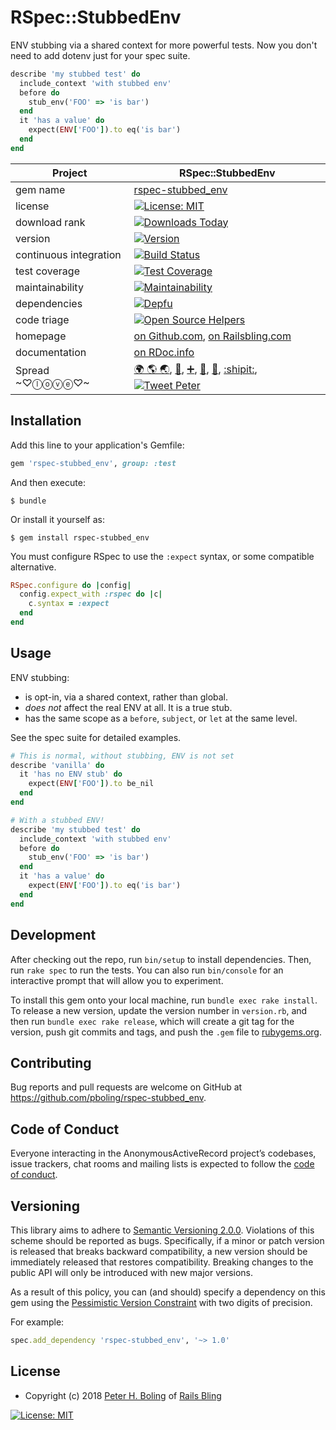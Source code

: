 # RSpec::StubbedEnv

ENV stubbing via a shared context for more powerful tests.  Now you don't need to add dotenv just for your spec suite.

```ruby
describe 'my stubbed test' do
  include_context 'with stubbed env'
  before do
    stub_env('FOO' => 'is bar')
  end
  it 'has a value' do
    expect(ENV['FOO']).to eq('is bar')
  end
end
```

| Project                 |  RSpec::StubbedEnv |
|------------------------ | ----------------------- |
| gem name                |  [rspec-stubbed_env](https://rubygems.org/gems/rspec-stubbed_env) |
| license                 |  [![License: MIT](https://img.shields.io/badge/License-MIT-green.svg)](https://opensource.org/licenses/MIT) |
| download rank           |  [![Downloads Today](https://img.shields.io/gem/rd/rspec-stubbed_env.svg)](https://github.com/pboling/rspec-stubbed_env) |
| version                 |  [![Version](https://img.shields.io/gem/v/rspec-stubbed_env.svg)](https://rubygems.org/gems/rspec-stubbed_env) |
| continuous integration  |  [![Build Status](https://travis-ci.org/pboling/rspec-stubbed_env.svg?branch=master)](https://travis-ci.org/pboling/rspec-stubbed_env) |
| test coverage           |  [![Test Coverage](https://api.codeclimate.com/v1/badges/07a1d53634c61154efae/test_coverage)](https://codeclimate.com/github/pboling/rspec-stubbed_env/test_coverage) |
| maintainability         |  [![Maintainability](https://api.codeclimate.com/v1/badges/07a1d53634c61154efae/maintainability)](https://codeclimate.com/github/pboling/rspec-stubbed_env/maintainability) |
| dependencies            |  [![Depfu](https://badges.depfu.com/badges/a48948dd503f23a440f2c17910563f43/count.svg)](https://depfu.com/github/pboling/rspec-stubbed_env?project_id=5884) |
| code triage             |  [![Open Source Helpers](https://www.codetriage.com/pboling/rspec-stubbed_env/badges/users.svg)](https://www.codetriage.com/pboling/rspec-stubbed_env) |
| homepage                |  [on Github.com][homepage], [on Railsbling.com][blogpage] |
| documentation           |  [on RDoc.info][documentation] |
| Spread ~♡ⓛⓞⓥⓔ♡~      |  [🌍 🌎 🌏](https://about.me/peter.boling), [🍚](https://www.crowdrise.com/helprefugeeswithhopefortomorrowliberia/fundraiser/peterboling), [➕](https://plus.google.com/+PeterBoling/posts), [👼](https://angel.co/peter-boling), [🐛](https://www.topcoder.com/members/pboling/), [:shipit:](http://coderwall.com/pboling), [![Tweet Peter](https://img.shields.io/twitter/follow/galtzo.svg?style=social&label=Follow)](http://twitter.com/galtzo) |


## Installation

Add this line to your application's Gemfile:

```ruby
gem 'rspec-stubbed_env', group: :test
```

And then execute:

    $ bundle

Or install it yourself as:

    $ gem install rspec-stubbed_env


You must configure RSpec to use the `:expect` syntax, or some compatible alternative.

```ruby
RSpec.configure do |config|
  config.expect_with :rspec do |c|
    c.syntax = :expect
  end
end
```

## Usage

ENV stubbing:
 
  - is opt-in, via a shared context, rather than global.
  - *does not* affect the real ENV at all.  It is a true stub.
  - has the same scope as a `before`, `subject`, or `let` at the same level.

See the spec suite for detailed examples.

```ruby
# This is normal, without stubbing, ENV is not set
describe 'vanilla' do
  it 'has no ENV stub' do
    expect(ENV['FOO']).to be_nil
  end
end

# With a stubbed ENV!
describe 'my stubbed test' do
  include_context 'with stubbed env'
  before do
    stub_env('FOO' => 'is bar')
  end
  it 'has a value' do
    expect(ENV['FOO']).to eq('is bar')
  end
end
```

## Development

After checking out the repo, run `bin/setup` to install dependencies. Then, run `rake spec` to run the tests. You can also run `bin/console` for an interactive prompt that will allow you to experiment.

To install this gem onto your local machine, run `bundle exec rake install`. To release a new version, update the version number in `version.rb`, and then run `bundle exec rake release`, which will create a git tag for the version, push git commits and tags, and push the `.gem` file to [rubygems.org](https://rubygems.org).

## Contributing

Bug reports and pull requests are welcome on GitHub at https://github.com/pboling/rspec-stubbed_env.

## Code of Conduct

Everyone interacting in the AnonymousActiveRecord project’s codebases, issue trackers, chat rooms and mailing lists is expected to follow the [code of conduct](https://github.com/pboling/rspec-stubbed_env/blob/master/CODE_OF_CONDUCT.md).

## Versioning

This library aims to adhere to [Semantic Versioning 2.0.0][semver].
Violations of this scheme should be reported as bugs. Specifically,
if a minor or patch version is released that breaks backward
compatibility, a new version should be immediately released that
restores compatibility. Breaking changes to the public API will
only be introduced with new major versions.

As a result of this policy, you can (and should) specify a
dependency on this gem using the [Pessimistic Version Constraint][pvc] with two digits of precision.

For example:

```ruby
spec.add_dependency 'rspec-stubbed_env', '~> 1.0'
```

## License

* Copyright (c) 2018 [Peter H. Boling][peterboling] of [Rails Bling][railsbling]

[![License: MIT](https://img.shields.io/badge/License-MIT-green.svg)](https://opensource.org/licenses/MIT)

[license]: LICENSE
[semver]: http://semver.org/
[pvc]: http://guides.rubygems.org/patterns/#pessimistic-version-constraint
[railsbling]: http://www.railsbling.com
[peterboling]: http://www.peterboling.com
[documentation]: http://rdoc.info/github/pboling/rspec-stubbed_env/frames
[homepage]: https://github.com/pboling/rspec-stubbed_env/
[blogpage]: http://www.railsbling.com/tags/rspec-stubbed_env/

